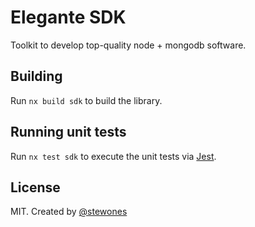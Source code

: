 # Elegante SDK

Toolkit to develop top-quality node + mongodb software.

## Building

Run `nx build sdk` to build the library.

## Running unit tests

Run `nx test sdk` to execute the unit tests via [Jest](https://jestjs.io).

## License

MIT. Created by [@stewones](https://twitter.com/stewones)
